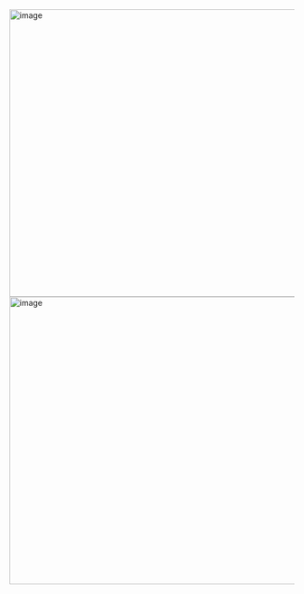 <img width="519" height="508" alt="image" src="https://github.com/user-attachments/assets/52e31f20-d2c3-4383-992c-47b53a743cbe" />


<img width="519" height="508" alt="image" src="https://github.com/user-attachments/assets/c57b7aad-6d24-492f-88a2-cf44b225f267" />

